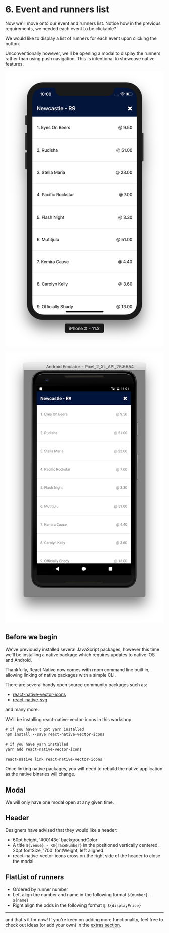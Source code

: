 # 6. Event and runners list

Now we'll move onto our event and runners list. Notice how in the previous requirements, we needed each event to be clickable?

We would like to display a list of runners for each event upon clicking the button.

Unconventionally however, we'll be opening a modal to display the runners rather than using push navigation. This is intentional to showcase native features.

![iOS](ios.png)

![Android](android.png)

## Before we begin

We've previously installed several JavaScript packages, however this time we'll be installing a native package which requires updates to native iOS and Android.

Thankfully, React Native now comes with rnpm command line built in, allowing linking of native packages with a simple CLI.

There are several handy open source community packages such as:

- [react-native-vector-icons](https://github.com/oblador/react-native-vector-icons)
- [react-native-svg](https://github.com/react-native-community/react-native-svg)

and many more.

We'll be installing react-native-vector-icons in this workshop.

```
# if you haven't got yarn installed
npm install --save react-native-vector-icons

# if you have yarn installed
yarn add react-native-vector-icons

react-native link react-native-vector-icons
```

Once linking native packages, you will need to rebuild the native application as the native binaries will change.

## Modal

We will only have one modal open at any given time.

## Header

Designers have advised that they would like a header:
- 60pt height, '#00143c' backgroundColor
- A title `${venue} - R${raceNumber}` in the positioned vertically centered, 20pt fontSize, '700' fontWeight, left aligned
- react-native-vector-icons cross on the right side of the header to close the modal

## FlatList of runners

- Ordered by runner number
- Left align the number and name in the following format `${number}. ${name}`
- Right align the odds in the following format `@ ${displayPrice}`

---

and that's it for now! If you're keen on adding more functionality, feel free to check out ideas (or add your own) in the [extras section](../7_extras).
